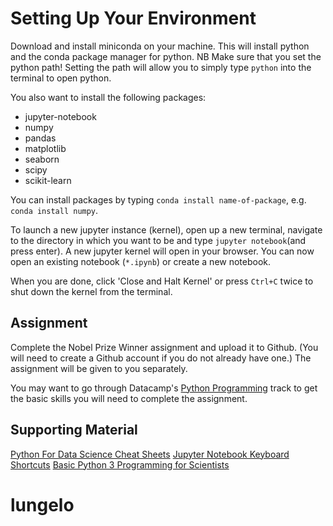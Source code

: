 # Setting Up Your Environment
Download and install miniconda on your machine. This will install python
and the conda package manager for python. NB Make sure that you set the
python path! Setting the path will allow you to simply type `python`
into the terminal to open python.

You also want to install the following packages:  
- jupyter-notebook
- numpy
- pandas
- matplotlib
- seaborn
- scipy
- scikit-learn

You can install packages by typing `conda install name-of-package`, e.g.
`conda install numpy`.

To launch a new jupyter instance (kernel), open up a new terminal, navigate to the directory in which you want to be
and type `jupyter notebook`(and press enter). A new jupyter kernel will open in your browser. You can now open an existing
notebook (`*.ipynb`) or create a new notebook.

When you are done, click 'Close and Halt Kernel' or press `Ctrl+C` twice to shut down the kernel from the terminal.


## Assignment
Complete the Nobel Prize Winner assignment and upload it to Github.
(You will need to create a Github account if you do not already have one.)
The assignment will be given to you separately.

You may want to go through Datacamp's [Python Programming](https://www.datacamp.com/tracks/python-programming) track to get the
basic skills you will need to complete the assignment.

## Supporting Material
[Python For Data Science Cheat Sheets](http://www.utc.fr/~jlaforet/Suppl/python-cheatsheets.pdf)
[Jupyter Notebook Keyboard Shortcuts](https://www.cheatography.com/weidadeyue/cheat-sheets/jupyter-notebook/pdf_bw/)
[Basic Python 3 Programming for Scientists](http://www.sixthresearcher.com/didactic-materials/)
# lungelo
